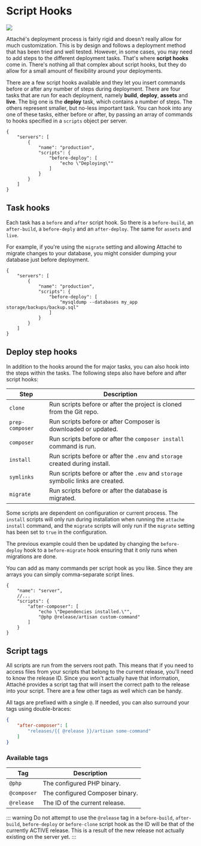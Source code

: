 # Script Hooks
![](https://img.shields.io/github/v/release/tpg/attache?style=flat-square)

Attaché's deployment process is fairly rigid and doesn't really allow for much customization. This is by design and follows a deployment method that has been tried and well tested. However, in some cases, you may need to add steps to the different deployment tasks. That's where **script hooks** come in. There's nothing all that complex about script hooks, but they do allow for a small amount of flexibility around your deployments.

There are a few script hooks available and they let you insert commands before or after any number of steps during deployment. There are four tasks that are run for each deployment, namely **build**, **deploy**, **assets** and **live**. The big one is the **deploy** task, which contains a number of steps. The others represent smaller, but no-less important task. You can hook into any one of these tasks, either before or after, by passing an array of commands to hooks specified in a `scripts` object per server.

```json{5-9}
{
    "servers": [
        {
            "name": "production",
            "scripts": {
                "before-deploy": [
                    "echo \"Deploying\""
                ]
            }
        }
    ]
}
```

## Task hooks
Each task has a `before` and `after` script hook. So there is a `before-build`, an `after-build`, a `before-deply` and an `after-deploy`. The same for `assets` and `live`.

For example, if you're using the `migrate` setting and allowing Attaché to migrate changes to your database, you might consider dumping your database just before deployment.

```json{6-8}
{
    "servers": [
        {
            "name": "production",
            "scripts": {
                "before-deploy": [
                    "mysqldump --databases my_app storage/backups/backup.sql"
                ]
            }
        }
    ]
}
```

## Deploy step hooks
In addition to the hooks around the for major tasks, you can also hook into the steps within the tasks. The following steps also have before and after script hooks:

| Step | Description |
|------|-------------|
| `clone` | Run scripts before or after the project is cloned from the Git repo. |
| `prep-composer` | Run scripts before or after Composer is downloaded or updated. |
| `composer` | Run scripts before or after the `composer install` command is run. |
| `install` | Run scripts before or after the `.env` and `storage` created during install. |
| `symlinks` | Run scripts before or after the `.env` and `storage` symbolic links are created. |
| `migrate` | Run scripts before or after the database is migrated. |

Some scripts are dependent on configuration or current process. The `install` scripts will only run during installation when running the `attache install` command, and the `migrate` scripts will only run if the `migrate` setting has been set to `true` in the configuration.

The previous example could then be updated by changing the `before-deploy` hook to a `before-migrate` hook ensuring that it only runs when migrations are done.

You can add as many commands per script hook as you like. Since they are arrays you can simply comma-separate script lines.

```json{5-8}
{
    "name": "server",
    //...
    "scripts": {
        "after-composer": [
            "echo \"Dependencies installed.\"",
            "@php @release/artisan custom-command"
        ]
    }
}
```

## Script tags
All scripts are run from the servers root path. This means that if you need to access files from your scripts that belong to the current release, you'll need to know the release ID. Since you won't actually have that information, Attaché provides a script tag that will insert the correct path to the release into your script. There are a few other tags as well which can be handy.

All tags are prefixed with a single `@`. If needed, you can also surround your tags using double-braces:

```json
{
    "after-composer": [
        "releases/{{ @release }}/artisan some-command"
    ]
}
```

### Available tags

| Tag | Description |
|-----|-------------|
| `@php` | The configured PHP binary. |
| `@composer` | The configured Composer binary. |
| `@release` | The ID of the current release. |

::: warning
Do not attempt to use the `@release` tag in a `before-build`, `after-build`, `before-deploy` or `before-clone` script hook as the ID will be that of the currently ACTIVE release. This is a result of the new release not actually existing on the server yet.
:::